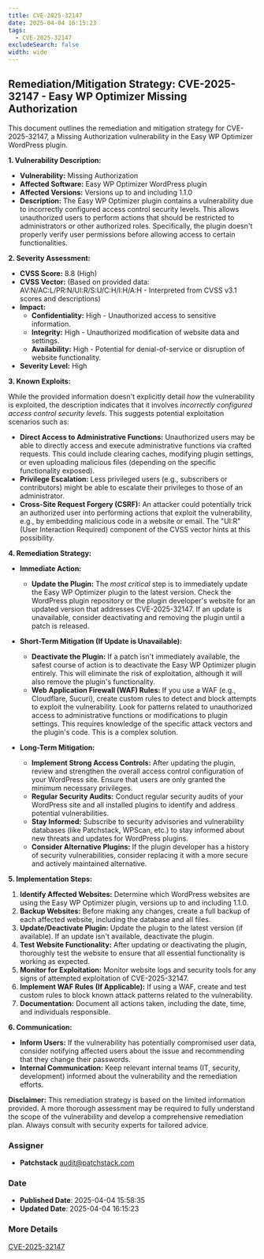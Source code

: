```yaml
---
title: CVE-2025-32147
date: 2025-04-04 16:15:23
tags:
  - CVE-2025-32147
excludeSearch: false
width: wide
---
```


## Remediation/Mitigation Strategy: CVE-2025-32147 - Easy WP Optimizer Missing Authorization

This document outlines the remediation and mitigation strategy for CVE-2025-32147, a Missing Authorization vulnerability in the Easy WP Optimizer WordPress plugin.

**1. Vulnerability Description:**

*   **Vulnerability:** Missing Authorization
*   **Affected Software:** Easy WP Optimizer WordPress plugin
*   **Affected Versions:** Versions up to and including 1.1.0
*   **Description:** The Easy WP Optimizer plugin contains a vulnerability due to incorrectly configured access control security levels. This allows unauthorized users to perform actions that should be restricted to administrators or other authorized roles. Specifically, the plugin doesn't properly verify user permissions before allowing access to certain functionalities.

**2. Severity Assessment:**

*   **CVSS Score:** 8.8 (High)
*   **CVSS Vector:** (Based on provided data: AV:N/AC:L/PR:N/UI:R/S:U/C:H/I:H/A:H - Interpreted from CVSS v3.1 scores and descriptions)
*   **Impact:**
    *   **Confidentiality:** High - Unauthorized access to sensitive information.
    *   **Integrity:** High - Unauthorized modification of website data and settings.
    *   **Availability:** High - Potential for denial-of-service or disruption of website functionality.
*   **Severity Level:** High

**3. Known Exploits:**

While the provided information doesn't explicitly detail *how* the vulnerability is exploited, the description indicates that it involves *incorrectly configured access control security levels.* This suggests potential exploitation scenarios such as:

*   **Direct Access to Administrative Functions:**  Unauthorized users may be able to directly access and execute administrative functions via crafted requests.  This could include clearing caches, modifying plugin settings, or even uploading malicious files (depending on the specific functionality exposed).
*   **Privilege Escalation:**  Less privileged users (e.g., subscribers or contributors) might be able to escalate their privileges to those of an administrator.
*   **Cross-Site Request Forgery (CSRF):** An attacker could potentially trick an authorized user into performing actions that exploit the vulnerability, e.g., by embedding malicious code in a website or email. The "UI:R" (User Interaction Required) component of the CVSS vector hints at this possibility.

**4. Remediation Strategy:**

*   **Immediate Action:**
    *   **Update the Plugin:** The *most critical* step is to immediately update the Easy WP Optimizer plugin to the latest version. Check the WordPress plugin repository or the plugin developer's website for an updated version that addresses CVE-2025-32147.  If an update is unavailable, consider deactivating and removing the plugin until a patch is released.

*   **Short-Term Mitigation (If Update is Unavailable):**
    *   **Deactivate the Plugin:** If a patch isn't immediately available, the safest course of action is to deactivate the Easy WP Optimizer plugin entirely.  This will eliminate the risk of exploitation, although it will also remove the plugin's functionality.
    *   **Web Application Firewall (WAF) Rules:** If you use a WAF (e.g., Cloudflare, Sucuri), create custom rules to detect and block attempts to exploit the vulnerability. Look for patterns related to unauthorized access to administrative functions or modifications to plugin settings.  This requires knowledge of the specific attack vectors and the plugin's code. This is a complex solution.

*   **Long-Term Mitigation:**
    *   **Implement Strong Access Controls:** After updating the plugin, review and strengthen the overall access control configuration of your WordPress site.  Ensure that users are only granted the minimum necessary privileges.
    *   **Regular Security Audits:** Conduct regular security audits of your WordPress site and all installed plugins to identify and address potential vulnerabilities.
    *   **Stay Informed:** Subscribe to security advisories and vulnerability databases (like Patchstack, WPScan, etc.) to stay informed about new threats and updates for WordPress plugins.
    *   **Consider Alternative Plugins:** If the plugin developer has a history of security vulnerabilities, consider replacing it with a more secure and actively maintained alternative.

**5. Implementation Steps:**

1.  **Identify Affected Websites:** Determine which WordPress websites are using the Easy WP Optimizer plugin, versions up to and including 1.1.0.
2.  **Backup Websites:**  Before making any changes, create a full backup of each affected website, including the database and all files.
3.  **Update/Deactivate Plugin:** Update the plugin to the latest version (if available). If an update isn't available, deactivate the plugin.
4.  **Test Website Functionality:** After updating or deactivating the plugin, thoroughly test the website to ensure that all essential functionality is working as expected.
5.  **Monitor for Exploitation:**  Monitor website logs and security tools for any signs of attempted exploitation of CVE-2025-32147.
6.  **Implement WAF Rules (If Applicable):**  If using a WAF, create and test custom rules to block known attack patterns related to the vulnerability.
7.  **Documentation:** Document all actions taken, including the date, time, and individuals responsible.

**6. Communication:**

*   **Inform Users:** If the vulnerability has potentially compromised user data, consider notifying affected users about the issue and recommending that they change their passwords.
*   **Internal Communication:** Keep relevant internal teams (IT, security, development) informed about the vulnerability and the remediation efforts.

**Disclaimer:** This remediation strategy is based on the limited information provided.  A more thorough assessment may be required to fully understand the scope of the vulnerability and develop a comprehensive remediation plan. Always consult with security experts for tailored advice.

### Assigner
- **Patchstack** <audit@patchstack.com>

### Date
- **Published Date**: 2025-04-04 15:58:35
- **Updated Date**: 2025-04-04 16:15:23

### More Details
[CVE-2025-32147](https://www.cvedetails.com/cve/CVE-2025-32147)